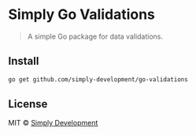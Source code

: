 # Simply Go Validations

> A simple Go package for data validations.

## Install

```bash
go get github.com/simply-development/go-validations
```

## License

MIT © [Simply Development](https://github.com/Simply-Development)